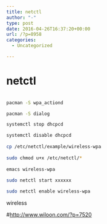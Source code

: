 ```yaml
---
title: netctl
author: "-"
type: post
date: 2016-04-26T16:37:20+00:00
url: /?p=8958
categories:
  - Uncategorized

---
```

# netctl
```bash
  
pacman -S wpa_actiond

pacman -S dialog

systemctl stop dhcpcd

systemctl disable dhcpcd
  
cp /etc/netctl/example/wireless-wpa
  
sudo chmod u+x /etc/netctl/*
  
emacs wireless-wpa
  
sudo netctl start xxxxxx

sudo netctl enable wireless-wpa

```

wireless

#http://www.wiloon.com/?p=7520



